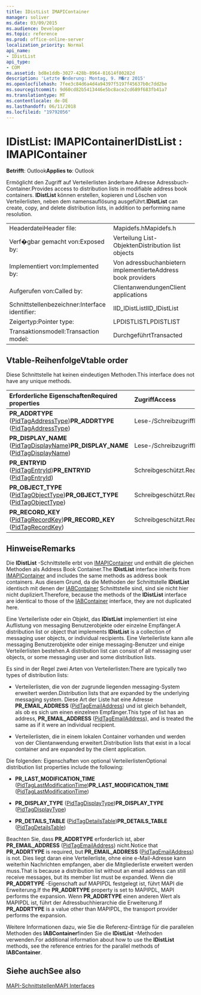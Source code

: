 ```yaml
---
title: IDistList IMAPIContainer
manager: soliver
ms.date: 03/09/2015
ms.audience: Developer
ms.topic: reference
ms.prod: office-online-server
localization_priority: Normal
api_name:
- IDistList
api_type:
- COM
ms.assetid: bd8e1ddb-3027-428b-8964-81614f80282d
description: 'Letzte �nderung: Montag, 9. M�rz 2015'
ms.openlocfilehash: 7fee3c84d6a4d4a94397f5197f45637b0c7dd2be
ms.sourcegitcommit: 9d60cd82b5413446e5bc8ace2cd689f683fb41a7
ms.translationtype: MT
ms.contentlocale: de-DE
ms.lasthandoff: 06/11/2018
ms.locfileid: "19792056"
---
```

# <a name="idistlist--imapicontainer"></a><span data-ttu-id="cf7d1-103">IDistList: IMAPIContainer</span><span class="sxs-lookup"><span data-stu-id="cf7d1-103">IDistList : IMAPIContainer</span></span>

  
  
<span data-ttu-id="cf7d1-104">**Betrifft**: Outlook</span><span class="sxs-lookup"><span data-stu-id="cf7d1-104">**Applies to**: Outlook</span></span> 
  
<span data-ttu-id="cf7d1-105">Ermöglicht den Zugriff auf Verteilerlisten änderbare Adresse Adressbuch-Container.</span><span class="sxs-lookup"><span data-stu-id="cf7d1-105">Provides access to distribution lists in modifiable address book containers.</span></span> <span data-ttu-id="cf7d1-106">**IDistList** können erstellen, kopieren und Löschen von Verteilerlisten, neben dem namensauflösung ausgeführt.</span><span class="sxs-lookup"><span data-stu-id="cf7d1-106">**IDistList** can create, copy, and delete distribution lists, in addition to performing name resolution.</span></span> 
  
|||
|:-----|:-----|
|<span data-ttu-id="cf7d1-107">Headerdatei</span><span class="sxs-lookup"><span data-stu-id="cf7d1-107">Header file:</span></span>  <br/> |<span data-ttu-id="cf7d1-108">Mapidefs.h</span><span class="sxs-lookup"><span data-stu-id="cf7d1-108">Mapidefs.h</span></span>  <br/> |
|<span data-ttu-id="cf7d1-109">Verf�gbar gemacht von:</span><span class="sxs-lookup"><span data-stu-id="cf7d1-109">Exposed by:</span></span>  <br/> |<span data-ttu-id="cf7d1-110">Verteilung List-Objekten</span><span class="sxs-lookup"><span data-stu-id="cf7d1-110">Distribution list objects</span></span>  <br/> |
|<span data-ttu-id="cf7d1-111">Implementiert von:</span><span class="sxs-lookup"><span data-stu-id="cf7d1-111">Implemented by:</span></span>  <br/> |<span data-ttu-id="cf7d1-112">Von adressbuchanbietern implementierte</span><span class="sxs-lookup"><span data-stu-id="cf7d1-112">Address book providers</span></span>  <br/> |
|<span data-ttu-id="cf7d1-113">Aufgerufen von:</span><span class="sxs-lookup"><span data-stu-id="cf7d1-113">Called by:</span></span>  <br/> |<span data-ttu-id="cf7d1-114">Clientanwendungen</span><span class="sxs-lookup"><span data-stu-id="cf7d1-114">Client applications</span></span>  <br/> |
|<span data-ttu-id="cf7d1-115">Schnittstellenbezeichner:</span><span class="sxs-lookup"><span data-stu-id="cf7d1-115">Interface identifier:</span></span>  <br/> |<span data-ttu-id="cf7d1-116">IID_IDistList</span><span class="sxs-lookup"><span data-stu-id="cf7d1-116">IID_IDistList</span></span>  <br/> |
|<span data-ttu-id="cf7d1-117">Zeigertyp:</span><span class="sxs-lookup"><span data-stu-id="cf7d1-117">Pointer type:</span></span>  <br/> |<span data-ttu-id="cf7d1-118">LPDISTLIST</span><span class="sxs-lookup"><span data-stu-id="cf7d1-118">LPDISTLIST</span></span>  <br/> |
|<span data-ttu-id="cf7d1-119">Transaktionsmodell:</span><span class="sxs-lookup"><span data-stu-id="cf7d1-119">Transaction model:</span></span>  <br/> |<span data-ttu-id="cf7d1-120">Durchgeführt</span><span class="sxs-lookup"><span data-stu-id="cf7d1-120">Transacted</span></span>  <br/> |
   
## <a name="vtable-order"></a><span data-ttu-id="cf7d1-121">Vtable-Reihenfolge</span><span class="sxs-lookup"><span data-stu-id="cf7d1-121">Vtable order</span></span>

<span data-ttu-id="cf7d1-122">Diese Schnittstelle hat keinen eindeutigen Methoden.</span><span class="sxs-lookup"><span data-stu-id="cf7d1-122">This interface does not have any unique methods.</span></span>
  
|<span data-ttu-id="cf7d1-123">**Erforderliche Eigenschaften**</span><span class="sxs-lookup"><span data-stu-id="cf7d1-123">**Required properties**</span></span>|<span data-ttu-id="cf7d1-124">**Zugriff**</span><span class="sxs-lookup"><span data-stu-id="cf7d1-124">**Access**</span></span>|
|:-----|:-----|
|<span data-ttu-id="cf7d1-125">**PR_ADDRTYPE** ([PidTagAddressType](pidtagaddresstype-canonical-property.md))</span><span class="sxs-lookup"><span data-stu-id="cf7d1-125">**PR_ADDRTYPE** ([PidTagAddressType](pidtagaddresstype-canonical-property.md))</span></span>  <br/> |<span data-ttu-id="cf7d1-126">Lese-/Schreibzugriff</span><span class="sxs-lookup"><span data-stu-id="cf7d1-126">Read/write</span></span>  <br/> |
|<span data-ttu-id="cf7d1-127">**PR_DISPLAY_NAME** ([PidTagDisplayName](pidtagdisplayname-canonical-property.md))</span><span class="sxs-lookup"><span data-stu-id="cf7d1-127">**PR_DISPLAY_NAME** ([PidTagDisplayName](pidtagdisplayname-canonical-property.md))</span></span>  <br/> |<span data-ttu-id="cf7d1-128">Lese-/Schreibzugriff</span><span class="sxs-lookup"><span data-stu-id="cf7d1-128">Read/write</span></span>  <br/> |
|<span data-ttu-id="cf7d1-129">**PR_ENTRYID** ([PidTagEntryId](pidtagentryid-canonical-property.md))</span><span class="sxs-lookup"><span data-stu-id="cf7d1-129">**PR_ENTRYID** ([PidTagEntryId](pidtagentryid-canonical-property.md))</span></span>  <br/> |<span data-ttu-id="cf7d1-130">Schreibgeschützt.</span><span class="sxs-lookup"><span data-stu-id="cf7d1-130">Read-only</span></span>  <br/> |
|<span data-ttu-id="cf7d1-131">**PR_OBJECT_TYPE** ([PidTagObjectType](pidtagobjecttype-canonical-property.md))</span><span class="sxs-lookup"><span data-stu-id="cf7d1-131">**PR_OBJECT_TYPE** ([PidTagObjectType](pidtagobjecttype-canonical-property.md))</span></span>  <br/> |<span data-ttu-id="cf7d1-132">Schreibgeschützt.</span><span class="sxs-lookup"><span data-stu-id="cf7d1-132">Read-only</span></span>  <br/> |
|<span data-ttu-id="cf7d1-133">**PR_RECORD_KEY** ([PidTagRecordKey](pidtagrecordkey-canonical-property.md))</span><span class="sxs-lookup"><span data-stu-id="cf7d1-133">**PR_RECORD_KEY** ([PidTagRecordKey](pidtagrecordkey-canonical-property.md))</span></span>  <br/> |<span data-ttu-id="cf7d1-134">Schreibgeschützt.</span><span class="sxs-lookup"><span data-stu-id="cf7d1-134">Read-only</span></span>  <br/> |
   
## <a name="remarks"></a><span data-ttu-id="cf7d1-135">Hinweise</span><span class="sxs-lookup"><span data-stu-id="cf7d1-135">Remarks</span></span>

<span data-ttu-id="cf7d1-136">Die **IDistList** -Schnittstelle erbt von [IMAPIContainer](imapicontainerimapiprop.md) und enthält die gleichen Methoden als Address Book Container.</span><span class="sxs-lookup"><span data-stu-id="cf7d1-136">The **IDistList** interface inherits from [IMAPIContainer](imapicontainerimapiprop.md) and includes the same methods as address book containers.</span></span> <span data-ttu-id="cf7d1-137">Aus diesem Grund, da die Methoden der Schnittstelle **IDistList** identisch mit denen der [IABContainer](iabcontainerimapicontainer.md) Schnittstelle sind, sind sie nicht hier nicht dupliziert.</span><span class="sxs-lookup"><span data-stu-id="cf7d1-137">Therefore, because the methods of the **IDistList** interface are identical to those of the [IABContainer](iabcontainerimapicontainer.md) interface, they are not duplicated here.</span></span> 
  
<span data-ttu-id="cf7d1-138">Eine Verteilerliste oder ein Objekt, das **IDistList** implementiert ist eine Auflistung von messaging Benutzerobjekte oder einzelne Empfänger.</span><span class="sxs-lookup"><span data-stu-id="cf7d1-138">A distribution list or object that implements **IDistList** is a collection of messaging user objects, or individual recipients.</span></span> <span data-ttu-id="cf7d1-139">Eine Verteilerliste kann alle messaging Benutzerobjekte oder einige messaging-Benutzer und einige Verteilerlisten bestehen.</span><span class="sxs-lookup"><span data-stu-id="cf7d1-139">A distribution list can consist of all messaging user objects, or some messaging user and some distribution lists.</span></span> 
  
<span data-ttu-id="cf7d1-140">Es sind in der Regel zwei Arten von Verteilerlisten:</span><span class="sxs-lookup"><span data-stu-id="cf7d1-140">There are typically two types of distribution lists:</span></span>
  
- <span data-ttu-id="cf7d1-141">Verteilerlisten, die von der zugrunde liegenden messaging-System erweitert werden.</span><span class="sxs-lookup"><span data-stu-id="cf7d1-141">Distribution lists that are expanded by the underlying messaging system.</span></span> <span data-ttu-id="cf7d1-142">Diese Art der Liste hat eine Adresse **PR_EMAIL_ADDRESS** ([PidTagEmailAddress](pidtagemailaddress-canonical-property.md)) und ist gleich behandelt, als ob es sich um einen einzelnen Empfänger.</span><span class="sxs-lookup"><span data-stu-id="cf7d1-142">This type of list has an address, **PR_EMAIL_ADDRESS** ([PidTagEmailAddress](pidtagemailaddress-canonical-property.md)), and is treated the same as if it were an individual recipient.</span></span> 
    
- <span data-ttu-id="cf7d1-143">Verteilerlisten, die in einem lokalen Container vorhanden und werden von der Clientanwendung erweitert.</span><span class="sxs-lookup"><span data-stu-id="cf7d1-143">Distribution lists that exist in a local container and are expanded by the client application.</span></span>
    
<span data-ttu-id="cf7d1-144">Die folgenden: Eigenschaften von optional Verteilerlisten</span><span class="sxs-lookup"><span data-stu-id="cf7d1-144">Optional distribution list properties include the following:</span></span>
  
- <span data-ttu-id="cf7d1-145">**PR_LAST_MODIFICATION_TIME** ([PidTagLastModificationTime](pidtaglastmodificationtime-canonical-property.md))</span><span class="sxs-lookup"><span data-stu-id="cf7d1-145">**PR_LAST_MODIFICATION_TIME** ([PidTagLastModificationTime](pidtaglastmodificationtime-canonical-property.md))</span></span>
    
- <span data-ttu-id="cf7d1-146">**PR_DISPLAY_TYPE** ([PidTagDisplayType](pidtagdisplaytype-canonical-property.md))</span><span class="sxs-lookup"><span data-stu-id="cf7d1-146">**PR_DISPLAY_TYPE** ([PidTagDisplayType](pidtagdisplaytype-canonical-property.md))</span></span> 
    
- <span data-ttu-id="cf7d1-147">**PR_DETAILS_TABLE** ([PidTagDetailsTable](pidtagdetailstable-canonical-property.md))</span><span class="sxs-lookup"><span data-stu-id="cf7d1-147">**PR_DETAILS_TABLE** ([PidTagDetailsTable](pidtagdetailstable-canonical-property.md))</span></span> 
    
<span data-ttu-id="cf7d1-148">Beachten Sie, dass **PR_ADDRTYPE** erforderlich ist, aber **PR_EMAIL_ADDRESS** ([PidTagEmailAddress](pidtagemailaddress-canonical-property.md)) nicht.</span><span class="sxs-lookup"><span data-stu-id="cf7d1-148">Notice that **PR_ADDRTYPE** is required, but **PR_EMAIL_ADDRESS** ([PidTagEmailAddress](pidtagemailaddress-canonical-property.md)) is not.</span></span> <span data-ttu-id="cf7d1-149">Dies liegt daran eine Verteilerliste, ohne eine e-Mail-Adresse kann weiterhin Nachrichten empfangen, aber die Mitgliederliste erweitert werden muss.</span><span class="sxs-lookup"><span data-stu-id="cf7d1-149">That is because a distribution list without an email address can still receive messages, but its member list must be expanded.</span></span> <span data-ttu-id="cf7d1-150">Wenn die **PR_ADDRTYPE** -Eigenschaft auf MAPIPDL festgelegt ist, führt MAPI die Erweiterung.</span><span class="sxs-lookup"><span data-stu-id="cf7d1-150">If the **PR_ADDRTYPE** property is set to MAPIPDL, MAPI performs the expansion.</span></span> <span data-ttu-id="cf7d1-151">Wenn **PR_ADDRTYPE** einen anderen Wert als MAPIPDL ist, führt der Adressbuchhierarchie die Erweiterung.</span><span class="sxs-lookup"><span data-stu-id="cf7d1-151">If **PR_ADDRTYPE** is a value other than MAPIPDL, the transport provider performs the expansion.</span></span> 
  
<span data-ttu-id="cf7d1-152">Weitere Informationen dazu, wie Sie die Referenz-Einträge für die parallelen Methoden des **IABContainer**finden Sie die **IDistList** -Methoden verwenden.</span><span class="sxs-lookup"><span data-stu-id="cf7d1-152">For additional information about how to use the **IDistList** methods, see the reference entries for the parallel methods of **IABContainer**.</span></span>
  
## <a name="see-also"></a><span data-ttu-id="cf7d1-153">Siehe auch</span><span class="sxs-lookup"><span data-stu-id="cf7d1-153">See also</span></span>



[<span data-ttu-id="cf7d1-154">MAPI-Schnittstellen</span><span class="sxs-lookup"><span data-stu-id="cf7d1-154">MAPI Interfaces</span></span>](mapi-interfaces.md)

